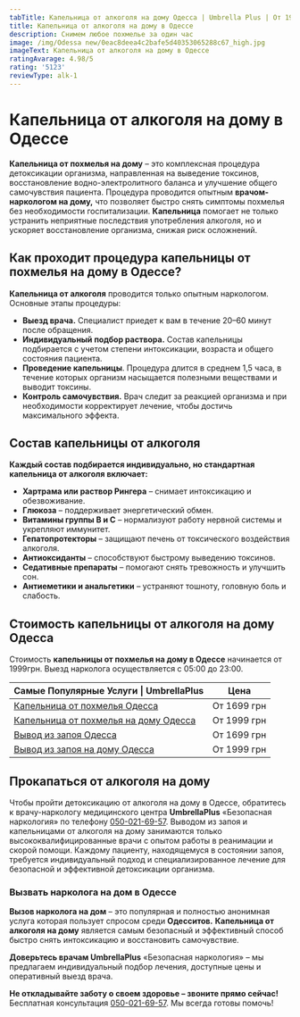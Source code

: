 ```yaml
---
tabTitle: Капельница от алкоголя на дому Одесса | Umbrella Plus | От 1999 грн
title: Капельница от алкоголя на дому в Одессе
description: Снимем любое похмелье за один час
image: /img/Odessa new/0eac8deea4c2bafe5d40353065288c67_high.jpg
imageText: Капельница от алкоголя на дому в Одессе
ratingAvarage: 4.98/5
rating: '5123'
reviewType: alk-1
---
```


# Капельница от алкоголя на дому в Одессе

**Капельница от похмелья на дому** – это комплексная процедура детоксикации организма, направленная на выведение токсинов, восстановление водно-электролитного баланса и улучшение общего самочувствия пациента. Процедура проводится опытным **врачом-наркологом на дому,** что позволяет быстро снять симптомы похмелья без необходимости госпитализации. **Капельница** помогает не только устранить неприятные последствия употребления алкоголя, но и ускоряет восстановление организма, снижая риск осложнений.

## Как проходит процедура капельницы от похмелья на дому в Одессе?

**Капельница от алкоголя** проводится только опытным наркологом. Основные этапы процедуры:

* **Выезд врача.** Специалист приедет к вам в течение 20–60 минут после обращения.
* **Индивидуальный подбор раствора.** Состав капельницы подбирается с учетом степени интоксикации, возраста и общего состояния пациента.
* **Проведение капельницы**. Процедура длится в среднем 1,5 часа, в течение которых организм насыщается полезными веществами и выводит токсины.
* **Контроль самочувствия.** Врач следит за реакцией организма и при необходимости корректирует лечение, чтобы достичь максимального эффекта.

## Состав капельницы от алкоголя

**Каждый состав подбирается индивидуально, но стандартная капельница от алкоголя включает:**

* **Хартрама или раствор Рингера** – снимает интоксикацию и обезвоживание.
* **Глюкоза** – поддерживает энергетический обмен.
* **Витамины группы В и С** – нормализуют работу нервной системы и укрепляют иммунитет.
* **Гепатопротекторы** – защищают печень от токсического воздействия алкоголя.
* **Антиоксиданты** – способствуют быстрому выведению токсинов.
* **Седативные препараты** – помогают снять тревожность и улучшить сон.
* **Антиеметики и анальгетики** – устраняют тошноту, головную боль и слабость.

## Стоимость капельницы от алкоголя на дому Одесса

Стоимость **капельницы от похмелья на дому в Одессе** начинается от 1999грн. Выезд нарколога осуществляется с 05:00 до 23:00.

| Самые Популярные Услуги \| UmbrellaPlus                                                                    | Цена        |
| ---------------------------------------------------------------------------------------------------------- | ----------- |
| [Капельница от похмелья Одесса](https://umbrella-plus.com.ua/kapelnica-ot-alkogolia-od/)                   | От 1699 грн |
| [Капельница от похмелья на дому Одесса](https://umbrella-plus.com.ua/kapelnica-ot-alkogolizma-na-domy-od/) | От 1999 грн |
| [Вывод из запоя Одесса](https://umbrella-plus.com.ua/vivod-iz-zapoia-od/)                                  | От 1699 грн |
| [Вывод из запоя на дому Одесса](https://umbrella-plus.com.ua/vivod-iz-zapoia-na-domy-od/)                  | От 1999 грн |

## Прокапаться от алкоголя на дому

Чтобы пройти  детоксикацию от алкоголя на дому в Одессе, обратитесь к врачу-наркологу медицинского центра **UmbrellaPlus** «Безопасная наркология» по телефону [050-021-69-57](tel:0500216957). Выводом из запоя и капельницами от алкоголя на дому занимаются только высококвалифицированные врачи с опытом работы в реанимации и скорой помощи. Каждому пациенту, находящемуся в состоянии запоя, требуется индивидуальный подход и специализированное лечение для безопасной и эффективной детоксикации организма.

### Вызвать нарколога на дом в Одессе

**Вызов нарколога на дом** – это популярная и полностью анонимная услуга которая пользует спросом среди **Одесситов.** **Капельница от алкоголя на дому** является самым безопасный и эффективный способ быстро снять интоксикацию и восстановить самочувствие.

**Доверьтесь врачам UmbrellaPlus** «Безопасная наркология» – мы предлагаем индивидуальный подбор лечения, доступные цены и оперативный выезд врача.

**Не откладывайте заботу о своем здоровье – звоните прямо сейчас!**
Бесплатная консультация [050-021-69-57](tel:0500216957). Мы всегда готовы помочь!
